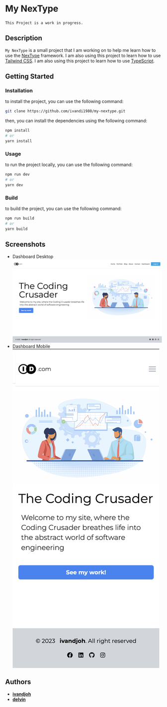 # My NexType

`This Project is a work in progress.`


## Description
`My NexType` is a small project that I am working on to help me learn how to use the [NexType](https://nextjs.org/) framework. I am also using this project to learn how to use [Tailwind CSS](https://tailwindcss.com/). I am also using this project to learn how to use [TypeScript](https://www.typescriptlang.org/).

## Getting Started
### Installation
to install the project, you can use the following command:
```bash
git clone https://github.com/ivandi1980/my-nextype.git
```
then, you can install the dependencies using the following command:
```bash
npm install
# or
yarn install
```


### Usage
to run the project locally, you can use the following command:
```bash
npm run dev  
# or
yarn dev
```

### Build
to build the project, you can use the following command:
```bash
npm run build
# or
yarn build
```


## Screenshots
- Dashboard Desktop
![Desktop](./public/readme/dashboard_desktop.png)  
- Dashboard Mobile
![Desktop](./public/readme/dashboard_mobile.png)

## Authors
- [**ivandjoh**](https://linkedin.com/in/ivandjoh)
- [**delvin**](https://linkedin.com/in/delvincakep)

